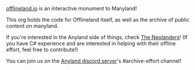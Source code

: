 [offlineland.io](https://offlineland.io) is an interactive monument to Manyland!

This org holds the code for Offlineland itself, as well as the archive of public content on manyland.


If you're interested in the Anyland side of things, check [The Neolanders](https://github.com/theneolanders)! (If you have C# experience and are interested in helping with their offline effort, feel free to contribute!)

You can join us on the [Anyland discord server](https://discord.gg/ahAs7U3)'s #archive-effort channel!

